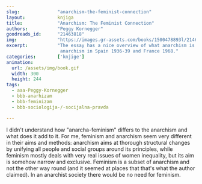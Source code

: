 ```yaml
---
slug:              "anarchism-the-feminist-connection"
layout:            knjiga
title:             "Anarchism: The Feminist Connection"
authors:           "Peggy Kornegger"
goodreads_id:      "21463818"
img:               "https://images.gr-assets.com/books/1500478893l/21463818.jpg"
excerpt:           "The essay has a nice overview of what anarchism is and isn't, and also a brief history of implementation attempts of 
                    anarchism in Spain 1936-39 and France 1968."
categories:        ['knjige']
animation:
  url: /assets/img/book.gif
  width: 300
  height: 244
tags:
  - aaa-Peggy-Kornegger
  - bbb-anarhizam
  - bbb-feminizam
  - bbb-sociologija-/-socijalna-pravda

---
```


I didn't understand how "anarcha-feminism" differs to the anarchism and what does it add to it. For me, feminism and 
anarchism seem very different in their aims and methods: anarchism aims at thorough structural changes by unifying all 
people and social groups around its principles, while feminism mostly deals with very real issues of women inequality, 
but its aim is somehow narrow and exclusive. Feminism is a subset of anarchism and not the other way round (and it 
seemed at places that that's what the author claimed). In an anarchist society there would be no need for feminism.

